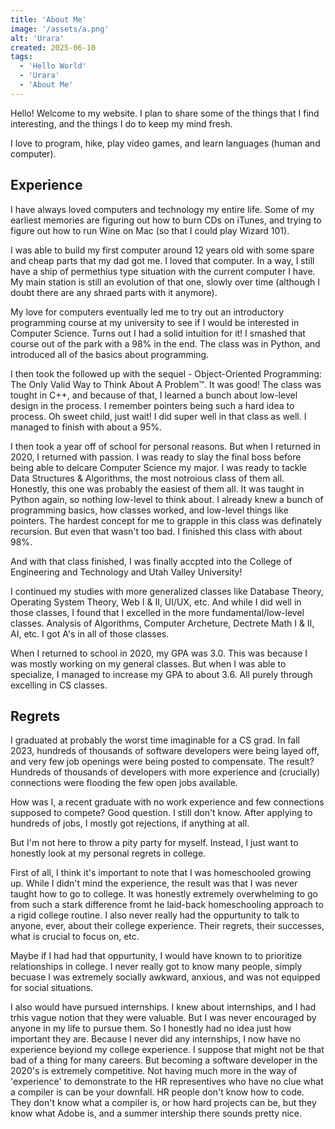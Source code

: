 ```yaml
---
title: 'About Me'
image: '/assets/a.png'
alt: 'Urara'
created: 2025-06-10
tags:
  - 'Hello World'
  - 'Urara'
  - 'About Me'
---
```


Hello! Welcome to my website. I plan to share some of the things that I find interesting,
and the things I do to keep my mind fresh.

I love to program, hike, play video games, and learn languages (human and computer).

## Experience
I have always loved computers and technology my entire life. Some of my earliest memories are figuring out how to 
burn CDs on iTunes, and trying to figure out how to run Wine on Mac (so that I could play Wizard 101).

I was able to build my first computer around 12 years old
with some spare and cheap parts that my dad got me. I loved that computer. In a way, I still have a ship of permethius type
situation with the current computer I have. My main station is still an evolution of that one, slowly over time (although I doubt
there are any shraed parts with it anymore).

My love for computers eventually led me to try out an introductory programming course at my university to see if I would
be interested in Computer Science. Turns out I had a solid intuition for it! I smashed that course out of the park with a 98% in the end.
The class was in Python, and introduced all of the basics about programming.

I then took the followed up with the sequel - Object-Oriented Programming: The Only Valid Way to Think About A Problem™. It was good!
The class was tought in C++, and because of that, I learned a bunch about low-level design in the process. I remember pointers being such a 
hard idea to process. Oh sweet child, just wait! I did super well in that class as well. I managed to finish with about a 95%.

I then took a year off of school for personal reasons. But when I returned in 2020, I returned with passion. I was ready to slay the final boss
before being able to delcare Computer Science my major. I was ready to tackle Data Structures & Algorithms, the most notroious class of them all.
Honestly, this one was probably the easiest of them all. It was taught in Python again, so nothing low-level to think about. I already knew
a bunch of programming basics, how classes worked, and low-level things like pointers. The hardest concept for me to grapple in this class was
definately recursion. But even that wasn't too bad. I finished this class with about 98%.

And with that class finished, I was finally accpted into the College of Engineering and Technology and Utah Valley University!

I continued my studies with more generalized classes like Database Theory, Operating System Theory, Web I & II, UI/UX, etc. And while I did well
in those classes, I found that I excelled in the more fundamental/low-level classes. Analysis of Algorithms, Computer Archeture, Dectrete Math I & II, 
AI, etc. I got A's in all of those classes.

When I returned to school in 2020, my GPA was 3.0. This was because I was mostly working on my general classes. But when I was able to specialize,
I managed to increase my GPA to about 3.6. All purely through excelling in CS classes.

## Regrets

I graduated at probably the worst time imaginable for a CS grad. In fall 2023, hundreds of thousands of software developers were being layed off,
and very few job openings were being posted to compensate. The result? Hundreds of thousands of developers with more experience and (crucially)
connections were flooding the few open jobs available. 

How was I, a recent graduate with no work experience and few connections supposed to compete? Good question. I still don't know. After applying
to hundreds of jobs, I mostly got rejections, if anything at all.

But I'm not here to throw a pity party for myself. Instead, I just want to honestly look at my personal regrets in college.

First of all, I think it's important to note that I was homeschooled growing up. While I didn't mind the experience, the result was that 
I was never taught how to go to college. It was honestly extremely overwhelming to go from such a stark difference fromt he laid-back
homeschooling approach to a rigid college routine. I also never really had the oppurtunity to talk to anyone, ever, about their college
experience. Their regrets, their successes, what is crucial to focus on, etc.

Maybe if I had had that oppurtunity, I would have known to to prioritize relationships in college. I never really got to know many people,
simply becuase I was extremely socially awkward, anxious, and was not equipped for social situations. 

I also would have pursued internships. I knew about internships, and I had trhis vague notion that they were valuable. But I was never
encouraged by anyone in my life to pursue them. So I honestly had no idea just how important they are. Because I never did any internships,
I now have no experience beyiond my college experience. I suppose that might not be that bad of a thing for many careers. But becoming a 
software developer in the 2020's is extremely competitive. Not having much more in the way of 'experience' to demonstrate to the HR 
representives who have no clue what a compiler is can be your downfall. HR people don't know how to code. They don't know what a compiler
is, or how hard projects can be,
but they know what Adobe is, and a summer intership there sounds pretty nice.



